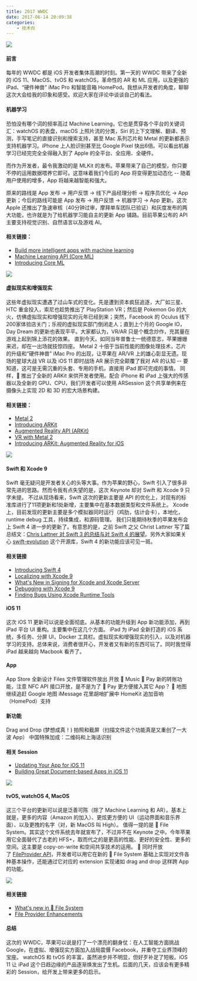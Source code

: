```yaml
---
title: 2017 WWDC
date: 2017-06-14 20:09:38
categories: 
	- 技术向
---
```

![](http://oqepgj2jp.bkt.clouddn.com/wwdc.jpg)

#### 前言

每年的 WWDC 都是 iOS 开发者集体高潮的时刻。第一天的 WWDC 带来了全新的 iOS 11、MacOS、tvOS 和 watchOS，革命性的 AR 和 ML 应用，以及更强的 iPad、“硬件神兽” iMac Pro 和智能音箱 HomePod。我想从开发者的角度，聊聊这次大会给我的印象和感受。欢迎大家在评论中谈谈自己的看法。

#### 机器学习

恐怕没有哪个词的频率高过 Machine Learning，它也是贯穿各个平台的关键词汇：watchOS 的表盘，macOS 上照片流的分类，Siri 的上下文理解、翻译、预测，手写笔记的直接识别和搜索支持，甚至 Mac 系列芯片和 Metal 的更新都表示支持机器学习。iPhone 上人脸识别甚至比 Google Pixel 快出6倍。可以看出机器学习已经完完全全得融入到了 Apple 的全平台、全应用、全硬件。

而作为开发者，最令我激动的是 MLKit 的发布。苹果带来了自己的模型，你只要不停的运用数据喂养它即可。这意味着我们今后的 App 将变得更加动态化 -- 随着用户使用的增多，App 将越来越智能和强大。

原来的路线是 App 发布 -> 用户反馈 -> 线下产品经理分析 -> 程序员优化 -> App 更新；今后的路线可能是 App 发布 -> 用户反馈 -> 机器学习 -> App 更新。这次 Apple 还推出了急速审核（40分钟过审，摩拜单车团队已验证）和灰度发布的两大功能，也许就是为了给机器学习能自主的更新 App 铺路。目前苹果公布的 API 主要支持视觉识别、自然语言以及游戏 AI。

#### 相关链接：
- [Build more intelligent apps with machine learning](https://developer.apple.com/machine-learning/)
- [Machine Learning API (Core ML)](https://developer.apple.com/documentation/coreml)
- [Introducing Core ML](https://developer.apple.com/videos/play/wwdc2017/703/)

![](http://oqepgj2jp.bkt.clouddn.com/wwdc1.png)

#### 虚拟现实和增强现实

这些年虚拟现实遭遇了过山车式的变化。先是遭到资本疯狂追逐，大厂如三星、HTC 重金投入，索尼也趁势推出了 PlayStation VR；然后是 Pokemon Go 的大火，仿佛虚拟现实和增强现实的元年已经到来；突然，Facebook 的 Oculus 线下200家体验店关门；乐视的虚拟现实部门倒闭走人；直到上个月的 Google IO，Day Dream 的更新也表现平平。大家都认为，VR/AR 只是个概念炒作，充其量在游戏上起到锦上添花的效果。
直到今天。如同当年普鲁士一统德意志，苹果姗姗来迟，却在一出场就技惊四座。
Metal 2 十倍于当前性能的图像处理技术，芯片的升级和“硬件神兽” iMac Pro 的出现，让苹果在 AR/VR 上的雄心彰显无遗。现场的星球大战 VR 以及 iOS 11 即时战场 AR 展示完全颠覆了我对 AR 的认知 -- 要知道，这可是无需沉重的头套、专用的手机，直接用 iPad 即可完成的事情。
同样， 推出了全新的 ARKit 来供开发者使用。配合 iPhone 和 iPad 上强大的传感器以及全新的 GPU、CPU，我们开发者可以使用 ARSession 这个共享单例来在摄像头上实现 2D 和 3D 的宏大场景构建。

#### 相关链接：

- [Metal 2](https://developer.apple.com/metal/)
- [Introducing ARKit](https://developer.apple.com/arkit/)
- [Augmented Reality API (ARKit)](https://developer.apple.com/documentation/arkit)
- [VR with Metal 2](https://developer.apple.com/videos/play/wwdc2017/603/)
- [Introducing ARKit: Augmented Reality for iOS](https://developer.apple.com/videos/play/wwdc2017/602/)

![](http://oqepgj2jp.bkt.clouddn.com/wwdc2.png)

#### Swift 和 Xcode 9

Swift 毫无疑问是开发者关心的头等大事。作为苹果的野心，Swift 引入了很多非常先进的思路。然而令我有点失望的是，这次 Keynote 却对 Swift 和 Xcode 9 只字未提。
不过从现场看来，Swift 这次的更新主要是 API 的优化上，对现有的标准库进行了11项更新和1处新增，主要集中在基本数据类型和文件系统上。
Xcode 上，目前发现的更新主要是多个模拟器同时运行（鸡肋，估计会卡），本地化，runtime debug 工具，持续集成，和源码管理。
我们只能期待秋季的苹果发布会上 Swift 4 进一步的更新了。有意思的是，之前 Swift 之父 Christ Lattner 写了篇总结文：[Chris Lattner 对 Swift 3 的总结与对 Swift 4 的展望](https://segmentfault.com/a/1190000006909760)。另外大家如果关心 [swift-evolution](https://github.com/apple/swift-evolution) 这个开源库，Swift 4 的新功能应该可见一斑。

#### 相关链接

- [Introducing Swift 4](https://developer.apple.com/swift/)
- [Localizing with Xcode 9](https://developer.apple.com/videos/play/wwdc2017/401/)
- [What's New in Signing for Xcode and Xcode Server](https://developer.apple.com/wwdc17/403)
- [Debugging with Xcode 9](https://developer.apple.com/videos/play/wwdc2017/404/)
- [Finding Bugs Using Xcode Runtime Tools](https://developer.apple.com/videos/play/wwdc2017/406/)


#### iOS 11

这次 iOS 11 更新可以说是全面彻底。从基本的功能升级到 App 新功能添加，再到 iPad 平台 UI 重构。主要集中在这几个方面。
iPad
为 iPad 全新打造的 iOS 系统，多任务、分屏 UI，Docker 工具栏。虚拟现实和增强现实的引入，以及对机器学习的支持。总体来说，消费者很开心，开发者又有新的东西可玩了。同时我觉得 iPad 越来越向 Macbook 看齐了。
#### App
App Store 全新设计
Files 文件管理软件放出
开放  Music
 Pay 新的转账功能，注意 NFC API 接口开放，是不是为了  Pay 更方便接入其它 App？
 地图继续追赶 Google 地图
iMessage 花里胡哨扩展中
HomeKit 追加音响（HomePod）支持

#### 新功能
Drag and Drop (梦想成真！)
拍照和截屏（扫描文件这个功能真是又重创了一大波 App）
中国特殊加成：二维码和上海话识别

#### 相关 Session
- [Updating Your App for iOS 11](https://developer.apple.com/videos/play/wwdc2017/204/)
- [Building Great Document-based Apps in iOS 11](https://developer.apple.com/videos/play/wwdc2017/229/)

![](http://oqepgj2jp.bkt.clouddn.com/wwdc3.png)

#### tvOS, watchOS 4, MacOS
这三个平台的更新可以说是泛善可陈（除了 Machine Learning 和 AR）。基本上就是，更多的内容（Amazon 的加入）、更炫更方便的 UI（运动界面和音乐界面）、以及更拽的名字（对，新 MacOS 叫 High）。
值得一提的是  File System。其实这个文件系统去年就宣布了，不过并不在 Keynote 之中。今年苹果用它全面替代了古老的 HFS+，取而代之的是更高的性能、更好的安全性、更多的空间。这主要是 copy-on-write 和空间共享技术的运用。
 同时开放了 [FileProvider API](https://developer.apple.com/documentation/fileprovider)，开发者可以用它在新的  File System 基础上实现对文件各种基本操作，还能通过它对应的 extension 实现诸如 drag and drop 这样跨 App 的功能。

![](http://oqepgj2jp.bkt.clouddn.com/wwdc4.png)

#### 相关链接
- [What's new in  File System](https://developer.apple.com/videos/play/wwdc2017/715/)
- [File Provider Enhancements](https://developer.apple.com/videos/play/wwdc2017/243/)

#### 总结

这次的 WWDC，苹果可以说是打了一个漂亮的翻身仗：在人工智能方面挑战 Google，在虚拟、增强现实方面加入战局震慑 Facebook，并重夺工业界顶峰的宝座。 watchOS 和 tvOS 的丰富，虽然进步并不明显，但好歹补足了短板。iOS 11 让 iPad 这个日趋边缘的产品逐渐焕发出了生机。后面的几天，应该会有更多精彩的 Session，给开发上带来更多的启示。

